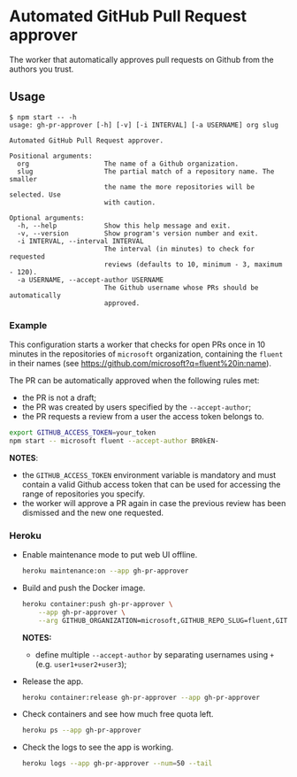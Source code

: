 # Automated GitHub Pull Request approver

The worker that automatically approves pull requests on Github from the authors you trust.

## Usage

```
$ npm start -- -h
usage: gh-pr-approver [-h] [-v] [-i INTERVAL] [-a USERNAME] org slug

Automated GitHub Pull Request approver.

Positional arguments:
  org                   The name of a Github organization.
  slug                  The partial match of a repository name. The smaller
                        the name the more repositories will be selected. Use
                        with caution.

Optional arguments:
  -h, --help            Show this help message and exit.
  -v, --version         Show program's version number and exit.
  -i INTERVAL, --interval INTERVAL
                        The interval (in minutes) to check for requested
                        reviews (defaults to 10, minimum - 3, maximum - 120).
  -a USERNAME, --accept-author USERNAME
                        The Github username whose PRs should be automatically
                        approved.
```

### Example

This configuration starts a worker that checks for open PRs once in 10 minutes in the repositories of `microsoft` organization, containing the `fluent` in their names (see https://github.com/microsoft?q=fluent%20in:name).

The PR can be automatically approved when the following rules met:
- the PR is not a draft;
- the PR was created by users specified by the `--accept-author`;
- the PR requests a review from a user the access token belongs to.

```bash
export GITHUB_ACCESS_TOKEN=your_token
npm start -- microsoft fluent --accept-author BR0kEN-
```

**NOTES**:
- the `GITHUB_ACCESS_TOKEN` environment variable is mandatory and must contain a valid Github access token that can be used for accessing the range of repositories you specify.
- the worker will approve a PR again in case the previous review has been dismissed and the new one requested.

### Heroku

- Enable maintenance mode to put web UI offline.

  ```bash
  heroku maintenance:on --app gh-pr-approver
  ```

- Build and push the Docker image.

  ```bash
  heroku container:push gh-pr-approver \
      --app gh-pr-approver \
      --arg GITHUB_ORGANIZATION=microsoft,GITHUB_REPO_SLUG=fluent,GITHUB_ACCESS_TOKEN=your_token,GITHUB_ACCEPTED_AUTHORS=lokeoke+BR0kEN-,CHECK_INTERVAL=8
  ```

  **NOTES:**
  - define multiple `--accept-author` by separating usernames using `+` (e.g. `user1+user2+user3`);

- Release the app.

  ```bash
  heroku container:release gh-pr-approver --app gh-pr-approver
  ```

- Check containers and see how much free quota left.

  ```bash
  heroku ps --app gh-pr-approver
  ```

- Check the logs to see the app is working.

  ```bash
  heroku logs --app gh-pr-approver --num=50 --tail
  ```
